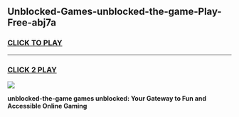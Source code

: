 
## Unblocked-Games-unblocked-the-game-Play-Free-abj7a
<h3>
<a href="https://premium76.site?title=unblocked-the-game&ref=23A">CLICK TO PLAY</a></h3>
<hr>

<h3>
<a href="https://premium76.site?title=unblocked-the-game&ref=23A">CLICK 2 PLAY</a>
  
</h3>

<a href="https://premium76.site?title=unblocked-the-game&ref=23A"><img src="https://clearcache.store/games.png"></a>


**unblocked-the-game games unblocked: Your Gateway to Fun and Accessible Online Gaming**
